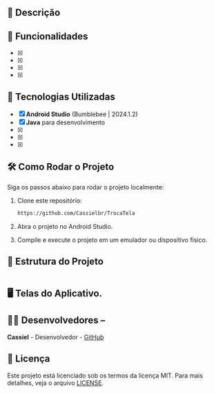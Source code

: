
## 📱 Descrição

## 🔧 Funcionalidades

- [x] 
- [x] 
- [x] 
- [x] 

## 🚀 Tecnologias Utilizadas

- [x] **Android Studio** (Bumblebee | 2024.1.2)
- [x] **Java** para desenvolvimento
- [x] 
- [x] 
- [x] 

## 🛠️ Como Rodar o Projeto

Siga os passos abaixo para rodar o projeto localmente:

1. Clone este repositório:
    ```bash
   https://github.com/Cassielbr/TrocaTela
    ```
    
2. Abra o projeto no Android Studio.

3. Compile e execute o projeto em um emulador ou dispositivo físico.

## 📂 Estrutura do Projeto
```bash
```

 ## 🖥️ Telas do Aplicativo. 
 

## 👨‍💻 Desenvolvedores – 
**Cassiel** - Desenvolvedor - [GitHub](https://github.com/Cassielbr)

## 📄 Licença 
Este projeto está licenciado sob os termos da licença MIT. Para mais detalhes, veja o arquivo [LICENSE](https://github.com/Cassielbr/TrocaTela/blob/master/LICENSE).
